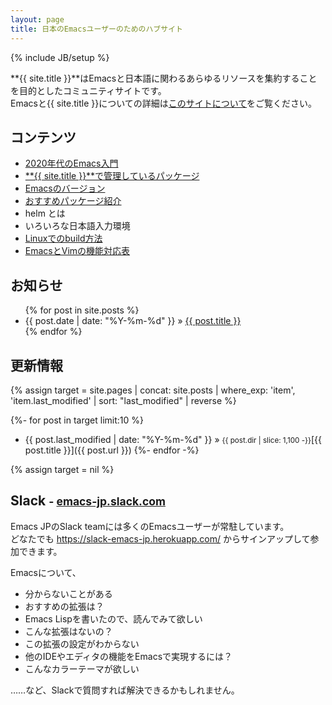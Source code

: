 ```yaml
---
layout: page
title: 日本のEmacsユーザーのためのハブサイト
---
```

{% include JB/setup %}

**{{ site.title }}**はEmacsと日本語に関わるあらゆるリソースを集約することを目的としたコミュニティサイトです。  
Emacsと{{ site.title }}についての詳細は[このサイトについて](/about)をご覧ください。

## コンテンツ

* [2020年代のEmacs入門](/tips/emacs-in-2020)
* [**{{ site.title }}**で管理しているパッケージ](/maintenances)
* [Emacsのバージョン](/tips/versions)
* [おすすめパッケージ紹介](/packages)
* helm とは
* いろいろな日本語入力環境
* [Linuxでのbuild方法](/build-linux)
* [EmacsとVimの機能対応表](https://docs.google.com/spreadsheets/d/184i0Cmnfd0CdmPw2AVMMvmmnl7Gz5ryPqTaxnpIyqRE/edit?usp=sharing)

## お知らせ

<ul class="posts">
  {% for post in site.posts %}
    <li><span>{{ post.date | date: "%Y-%m-%d" }}</span> &raquo; <a href="{{ BASE_PATH }}{{ post.url }}">{{ post.title }}</a></li>
  {% endfor %}
</ul>

## 更新情報

{% assign target
     = site.pages | concat: site.posts
       | where_exp: 'item', 'item.last_modified'
       | sort: "last_modified"
       | reverse %}

{%- for post in target limit:10 %}
* {{ post.last_modified | date: "%Y-%m-%d" }} &raquo; <small>{{ post.dir | slice: 1,100 -}}</small>[{{ post.title }}]({{ post.url }})
{%- endfor -%}

{% assign target = nil %}

## Slack <small>- [emacs-jp.slack.com](https://emacs-jp.slack.com/)</small>

Emacs JPのSlack teamには多くのEmacsユーザーが常駐しています。  
どなたでも <https://slack-emacs-jp.herokuapp.com/> からサインアップして参加できます。

Emacsについて、

* 分からないことがある
* おすすめの拡張は？
* Emacs Lispを書いたので、読んでみて欲しい
* こんな拡張はないの？
* この拡張の設定がわからない
* 他のIDEやエディタの機能をEmacsで実現するには？
* こんなカラーテーマが欲しい

……など、Slackで質問すれば解決できるかもしれません。

